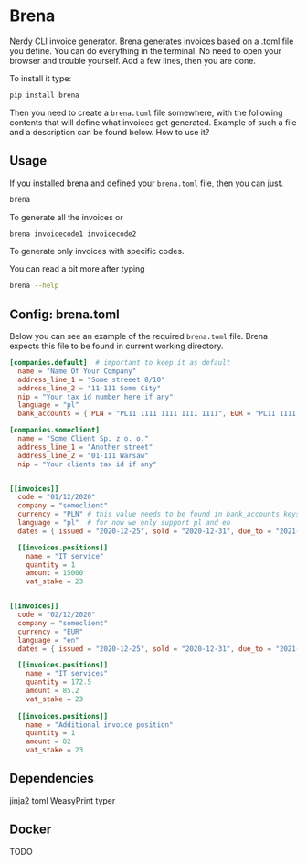 # Brena
Nerdy CLI invoice generator. Brena generates invoices based on a .toml file you define.
You can do everything in the terminal. No need to open your browser and trouble yourself. Add a few lines, then you are done.

To install it type:
```bash
pip install brena
```

Then you need to create a `brena.toml` file somewhere, with the following contents that will define what invoices get generated.
Example of such a file and a description can be found below. How to use it?


## Usage
If you installed brena and defined your `brena.toml` file, then you can just.
```bash
brena
```
To generate all the invoices or
```bash
brena invoicecode1 invoicecode2
```
To generate only invoices with specific codes.

You can read a bit more after typing
```bash
brena --help
```

## Config: brena.toml
Below you can see an example of the required `brena.toml` file.
Brena expects this file to be found in current working directory.

``` toml
[companies.default]  # important to keep it as default 
  name = "Name Of Your Company"
  address_line_1 = "Some streeet 8/10"
  address_line_2 = "11-111 Some City"
  nip = "Your tax id number here if any"
  language = "pl"
  bank_accounts = { PLN = "PL11 1111 1111 1111 1111", EUR = "PL11 1111 1111 1111 1111" }

[companies.someclient]
  name = "Some Client Sp. z o. o."
  address_line_1 = "Another street"
  address_line_2 = "01-111 Warsaw"
  nip = "Your clients tax id if any"


[[invoices]]
  code = "01/12/2020"
  company = "someclient"
  currency = "PLN" # this value needs to be found in bank_accounts keys
  language = "pl"  # for now we only support pl and en
  dates = { issued = "2020-12-25", sold = "2020-12-31", due_to = "2021-01-15"}

  [[invoices.positions]]
    name = "IT service"
    quantity = 1
    amount = 15000
    vat_stake = 23


[[invoices]]
  code = "02/12/2020"
  company = "someclient"
  currency = "EUR"
  language = "en"
  dates = { issued = "2020-12-25", sold = "2020-12-31", due_to = "2021-01-10"}

  [[invoices.positions]] 
    name = "IT services"
    quantity = 172.5
    amount = 85.2
    vat_stake = 23
  
  [[invoices.positions]] 
    name = "Additional invoice position"
    quantity = 1
    amount = 82
    vat_stake = 23
```

## Dependencies

jinja2
toml 
WeasyPrint 
typer

## Docker 
TODO